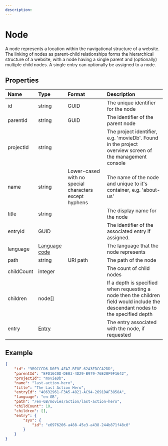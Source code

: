 ```yaml
---
description: 
---
```

# Node

A node represents a location within the navigational structure of a website. The linking of nodes as parent-child relationships forms the hierarchical structure of a website, with a node having a single parent and (optionally) multiple child nodes. A single entry can optionally be assigned to a node.

## Properties

| Name | Type | Format | Description |
| :------- | :--- | :-- | :---------- |
| id | string | GUID | The unique identifier for the node |
| parentId | string | GUID | The identifier of the parent node |
| projectId | string | | The project identifier, e.g. 'movieDb'. Found in the project overview screen of the management console |
| name | string | Lower-cased with no special characters except hyphens | The name of the node and unique to it's container, e.g. 'about-us' |
| title | string | | The display name for the node |
| entryId | GUID | | The identifier of the associated entry if assigned. |
| language | [Language code](/localization.md) | | The language that the node represents |
| path | string | URI path | The path of the node |
| childCount | integer | | The count of child nodes |
| children | node[] | | If a depth is specified when requesting a node then the children field would include the descendant nodes to the specified depth |
| entry | [Entry](/model/entry.md) | | The entry associated with the node, if requested |

## Example

```json
{
    "id": "3B9CCCD6-D0F9-4FA7-BE8F-62A3EDCCA2DD",
    "parentId": "EFD16C0D-DE03-4D29-B979-76E20F9F1642",
    "projectId": "movieDb",
    "name": "last-action-hero",
    "title": "The Last Action Hero",
    "entryId": "48632961-F3A5-4821-AC94-2691DAF3858A",
    "language": "en-GB",
    "path": "/en-GB/movies/action/last-action-hero",
    "childCount": 10,
    "children": [],
    "entry": {
        "sys": {
            "id": "e6976206-a488-45e3-a438-244b871f48c0"
        }
    }
}
```